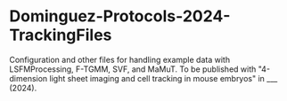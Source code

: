 # Dominguez-Protocols-2024-TrackingFiles
Configuration and other files for handling example data with LSFMProcessing, F-TGMM, SVF, and MaMuT.  To be published with "4-dimension light sheet imaging and cell tracking in mouse embryos" in ___ (2024).
